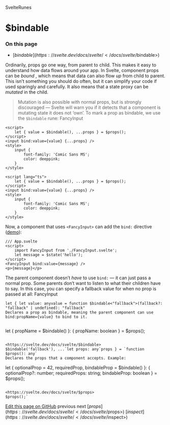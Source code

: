SvelteRunes

# $bindable

### On this page

- [$bindable](https://svelte.dev/docs/svelte/</docs/svelte/$bindable>)

Ordinarily, props go one way, from parent to child. This makes it easy to understand how data flows around your app.
In Svelte, component props can be _bound_ , which means that data can also flow _up_ from child to parent. This isn’t something you should do often, but it can simplify your code if used sparingly and carefully.
It also means that a state proxy can be _mutated_ in the child.

> Mutation is also possible with normal props, but is strongly discouraged — Svelte will warn you if it detects that a component is mutating state it does not ‘own’.
> To mark a prop as bindable, we use the `$bindable` rune:
> FancyInput

```
<script>
	let { value = $bindable(), ...props } = $props();
</script>
<input bind:value={value} {...props} />
<style>
	input {
		font-family: 'Comic Sans MS';
		color: deeppink;
	}
</style>
```

```
<script lang="ts">
	let { value = $bindable(), ...props } = $props();
</script>
<input bind:value={value} {...props} />
<style>
	input {
		font-family: 'Comic Sans MS';
		color: deeppink;
	}
</style>
```

Now, a component that uses `<FancyInput>` can add the `bind:`[](https://svelte.dev/docs/svelte/<bind>) directive ([demo](https://svelte.dev/docs/svelte/</playground/untitled#H4sIAAAAAAAAE3WQwWrDMBBEf2URBSfg2nfFMZRCoYeecqx6UJx1IyqvhLUONcb_XqSkTUOSk1az7DBvJtEai0HI90nw6FHIJIhckO7i78n7IhzQctS2OuAtvXHESByEFFVoeuO5VqTYdN71DC-amvGV_MDQ9q6DrCjP0skkWymKJxYZOgxBfyKs4SGwZlxke7TWZcuVoqo8-1P1z3lraCcP2g64nk4GM5S1osrXf0JV-lrkgvGbheR-wDm_g30V8JL-1vpOCZFogpQsEsWcemtxscyhKArfOx9gjps0Lq4hzRVfemaYfu-PoIqqwKPFY_XpaIqj4tYRP7a6M3aUkD27zjSw0RTgbZN6Z8WNs66XsEP03tBXUueUJFlelvYx_wCuI3leNwIAAA==>)):

```
/// App.svelte
<script>
	import FancyInput from './FancyInput.svelte';
	let message = $state('hello');
</script>
<FancyInput bind:value={message} />
<p>{message}</p>
```

The parent component doesn’t _have_ to use `bind:` — it can just pass a normal prop. Some parents don’t want to listen to what their children have to say.
In this case, you can specify a fallback value for when no prop is passed at all:
FancyInput

```
let { let value: anyvalue = function $bindable<"fallback">(fallback?: "fallback" | undefined): "fallback"
Declares a prop as bindable, meaning the parent component can use bind:propName={value} to bind to it.


```

let { propName = $bindable() }: { propName: boolean } = $props();

```

<https://svelte.dev/docs/svelte/$bindable>
$bindable('fallback'), ...`let props: any`props } = `function $props(): any`
Declares the props that a component accepts. Example:
```

let { optionalProp = 42, requiredProp, bindableProp = $bindable() }: { optionalProp?: number; requiredProps: string; bindableProp: boolean } = $props();

```

<https://svelte.dev/docs/svelte/$props>
$props();`
```

[ Edit this page on GitHub](https://svelte.dev/docs/svelte/<https:/github.com/sveltejs/svelte/edit/main/documentation/docs/02-runes/06-$bindable.md>)
previous next
[$props](https://svelte.dev/docs/svelte/</docs/svelte/$props>) [$inspect](https://svelte.dev/docs/svelte/</docs/svelte/$inspect>)
